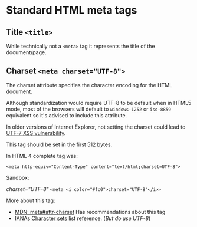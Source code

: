 Standard HTML meta tags
========

Title ``` <title> ```
---------

While technically not a ```<meta>``` tag it represents the title of the document/page.

Charset ``` <meta charset="UTF-8"> ```
---------
The charset attribute specifies the character encoding for the HTML document.

Although standardization would require UTF-8 to be default when in HTML5 mode, most of the browsers will default to `windows-1252` or `iso-8859` equivalent so it's advised to include this attribute.

In older versions of Internet Explorer, not setting the charset could lead to [UTF-7 XSS vulnerability].

This tag should be set in the first 512 bytes.

In HTML 4 complete tag was:

```<meta http-equiv="Content-Type" content="text/html;charset=UTF-8">```

Sandbox:

<i color="#fc0">charset="UTF-8"</i>
``` <meta <i color="#fc0">charset="UTF-8"</i>> ```


More about this tag:
 - [MDN: meta#attr-charset] Has recommendations about this tag
 - IANAs [Character sets] list reference. (*But do use UTF-8*)


[MDN: meta#attr-charset]:https://developer.mozilla.org/en-US/docs/Web/HTML/Element/meta#attr-charset
[Character sets]:http://www.iana.org/assignments/character-sets/character-sets.xhtml
[UTF-7 XSS vulnerability]:https://code.google.com/p/doctype-mirror/wiki/ArticleUtf7